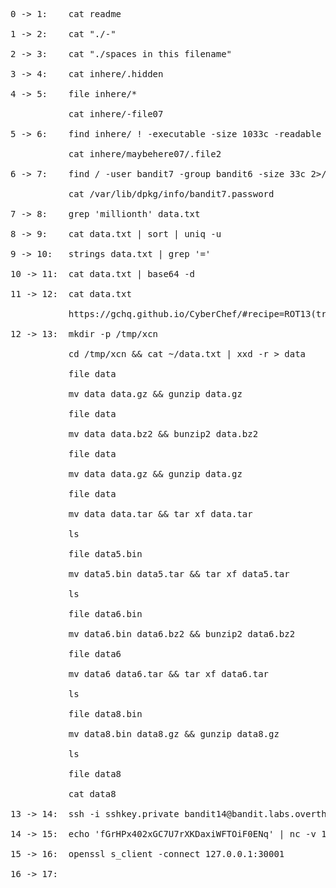 <pre>
0 -> 1:    cat readme <br>
1 -> 2:    cat "./-" <br>
2 -> 3:    cat "./spaces in this filename" <br>
3 -> 4:    cat inhere/.hidden <br>
4 -> 5:    file inhere/* <br>
           cat inhere/-file07 <br>
5 -> 6:    find inhere/ ! -executable -size 1033c -readable <br>
           cat inhere/maybehere07/.file2 <br>
6 -> 7:    find / -user bandit7 -group bandit6 -size 33c 2>/dev/null <br>
           cat /var/lib/dpkg/info/bandit7.password <br>
7 -> 8:    grep 'millionth' data.txt <br>
8 -> 9:    cat data.txt | sort | uniq -u <br>
9 -> 10:   strings data.txt | grep '=' <br>
10 -> 11:  cat data.txt | base64 -d <br>
11 -> 12:  cat data.txt <br>
           https://gchq.github.io/CyberChef/#recipe=ROT13(true,true,false,13)&input=R3VyIGNuZmZqYmVxIHZmIFdJQU9PU0Z6TWpYWEJDMEtvU0tCYko4cHVRbTVsSUVp <br>
12 -> 13:  mkdir -p /tmp/xcn <br>
           cd /tmp/xcn && cat ~/data.txt | xxd -r > data <br>
           file data <br>
           mv data data.gz && gunzip data.gz <br>
           file data <br>
           mv data data.bz2 && bunzip2 data.bz2 <br>
           file data <br>
           mv data data.gz && gunzip data.gz <br>
           file data <br>
           mv data data.tar && tar xf data.tar <br>
           ls <br>
           file data5.bin <br>
           mv data5.bin data5.tar && tar xf data5.tar <br>
           ls <br>
           file data6.bin <br>
           mv data6.bin data6.bz2 && bunzip2 data6.bz2 <br>
           file data6 <br>
           mv data6 data6.tar && tar xf data6.tar <br>
           ls <br>
           file data8.bin <br>
           mv data8.bin data8.gz && gunzip data8.gz <br>
           ls <br>
           file data8 <br>
           cat data8 <br>
13 -> 14:  ssh -i sshkey.private bandit14@bandit.labs.overthewire.org -p 2220 <br>
14 -> 15:  echo 'fGrHPx402xGC7U7rXKDaxiWFTOiF0ENq' | nc -v 127.0.0.1 30000 <br>
15 -> 16:  openssl s_client -connect 127.0.0.1:30001 <br>
16 -> 17:  

</pre>

